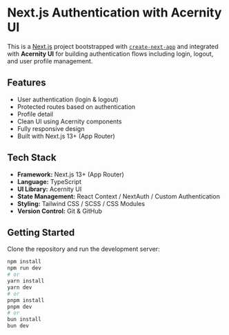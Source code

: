 # Next.js Authentication with Acernity UI

This is a [Next.js](https://nextjs.org) project bootstrapped with [`create-next-app`](https://nextjs.org/docs/app/api-reference/cli/create-next-app) and integrated with **Acernity UI** for building authentication flows including login, logout, and user profile management.

## Features

- User authentication (login & logout)
- Protected routes based on authentication
- Profile detail
- Clean UI using Acernity components
- Fully responsive design
- Built with Next.js 13+ (App Router)

## Tech Stack

- **Framework:** Next.js 13+ (App Router)  
- **Language:** TypeScript  
- **UI Library:** Acernity UI  
- **State Management:** React Context / NextAuth / Custom Authentication  
- **Styling:** Tailwind CSS / SCSS / CSS Modules  
- **Version Control:** Git & GitHub  

## Getting Started

Clone the repository and run the development server:

```bash
npm install
npm run dev
# or
yarn install
yarn dev
# or
pnpm install
pnpm dev
# or
bun install
bun dev
```
